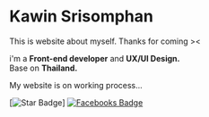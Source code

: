 # Kawin Srisomphan
This is website about myself. Thanks for coming >&lt;

i'm a <b>Front-end developer</b> and <b>UX/UI Design.</b><br />
Base on <b>Thailand.</b><br/>

My website is on working process...<br />

[![Star Badge](https://img.shields.io/github/stars/KawinOfficial)]
[![Facebooks Badge](https://img.shields.io/badge/Facebook-Profile-blue)](http://facebook.com/kawinsrisomphan)

